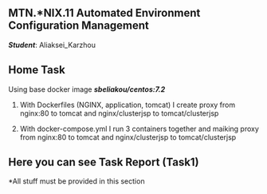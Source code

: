 MTN.*NIX.11 Automated Environment Configuration Management
---

***Student***: Aliaksei_Karzhou

Home Task
---

Using base docker image ***sbeliakou/centos:7.2***

1. With Dockerfiles (NGINX, application, tomcat) I create proxy from nginx:80 to tomcat and nginx/clusterjsp to tomcat/clusterjsp

2. With docker-compose.yml I run 3 containers together and maiking proxy from nginx:80 to tomcat and nginx/clusterjsp to tomcat/clusterjsp


Here you can see Task Report (Task1) 
---
*All stuff must be provided in this section
